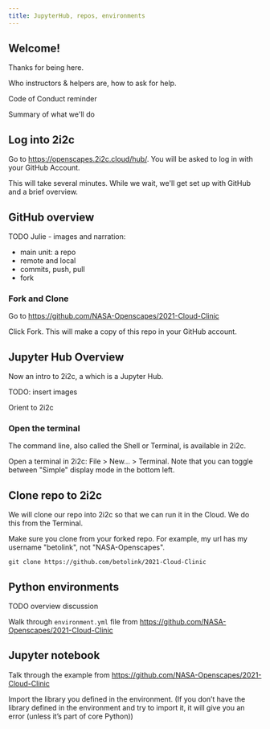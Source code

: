 ```yaml
---
title: JupyterHub, repos, environments
---
```


## Welcome!

Thanks for being here. 

Who instructors & helpers are, how to ask for help. 

Code of Conduct reminder

Summary of what we'll do

## Log into 2i2c

Go to <https://openscapes.2i2c.cloud/hub/>. You will be asked to log in with your GitHub Account. 

This will take several minutes. While we wait, we'll get set up with GitHub and a brief overview. 

## GitHub overview

TODO Julie - images and narration: 

- main unit: a repo
- remote and local
- commits, push, pull
- fork

### Fork and Clone

Go to <https://github.com/NASA-Openscapes/2021-Cloud-Clinic>

Click Fork. This will make a copy of this repo in your GitHub account.

## Jupyter Hub Overview

Now an intro to 2i2c, a which is a Jupyter Hub. 

TODO: insert images

Orient to 2i2c 

### Open the terminal

The command line, also called the Shell or Terminal, is available in 2i2c. 

Open a terminal in 2i2c: File > New... > Terminal. Note that you can toggle between "Simple" display mode in the bottom left. 

## Clone repo to 2i2c

We will clone our repo into 2i2c so that we can run it in the Cloud. We do this from the Terminal.

Make sure you clone from your forked repo. For example, my url has my username "betolink", not "NASA-Openscapes".

`git clone https://github.com/betolink/2021-Cloud-Clinic`

## Python environments

TODO overview discussion

Walk through `environment.yml` file from <https://github.com/NASA-Openscapes/2021-Cloud-Clinic>

## Jupyter notebook

Talk through the example from <https://github.com/NASA-Openscapes/2021-Cloud-Clinic>

Import the library you defined in the environment. (If you don’t have the library defined in the environment and try to import it, it will give you an error (unless it’s part of core Python))





